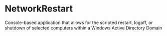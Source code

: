 # NetworkRestart
Console-based application that allows for the scripted restart, logoff, or shutdown of selected computers within a Windows Active Directory Domain
